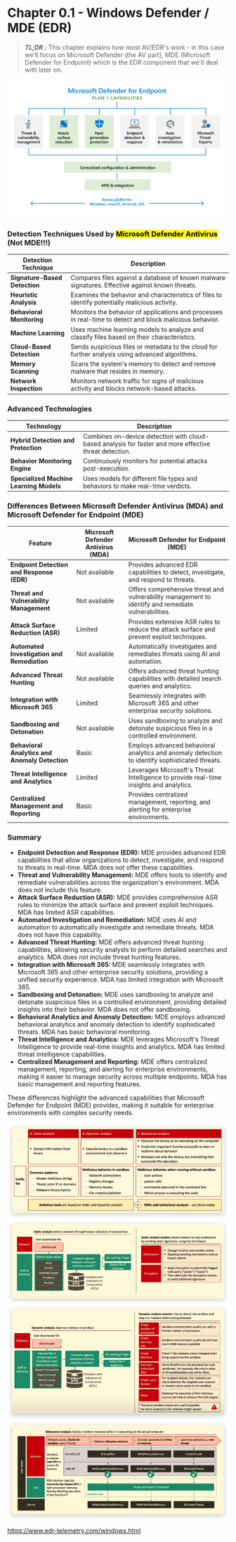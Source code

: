 # Chapter 0.1 - Windows Defender / MDE (EDR)

> ***TL;DR :*** This chapter explains how most AV/EDR's work - in this case we'll focus on Microsoft Defender (the AV part), MDE (Microsoft Defender for Endpoint) which is the EDR component that we'll deal with later on.

![Screenshot](./images/MDE.jpg)

### Detection Techniques Used by <mark>Microsoft Defender Antivirus</mark> (Not MDE!!!)

| **Detection Technique**       | **Description**                                                                                          |
| ----------------------------- | -------------------------------------------------------------------------------------------------------- |
| **Signature-Based Detection** | Compares files against a database of known malware signatures. Effective against known threats.          |
| **Heuristic Analysis**        | Examines the behavior and characteristics of files to identify potentially malicious activity.           |
| **Behavioral Monitoring**     | Monitors the behavior of applications and processes in real-time to detect and block malicious behavior. |
| **Machine Learning**          | Uses machine learning models to analyze and classify files based on their characteristics.               |
| **Cloud-Based Detection**     | Sends suspicious files or metadata to the cloud for further analysis using advanced algorithms.          |
| **Memory Scanning**           | Scans the system's memory to detect and remove malware that resides in memory.                           |
| **Network Inspection**        | Monitors network traffic for signs of malicious activity and blocks network-based attacks.               |

### Advanced Technologies

| **Technology**                          | **Description**                                                                                        |
| --------------------------------------- | ------------------------------------------------------------------------------------------------------ |
| **Hybrid Detection and Protection**     | Combines on-device detection with cloud-based analysis for faster and more effective threat detection. |
| **Behavior Monitoring Engine**          | Continuously monitors for potential attacks post-execution.                                            |
| **Specialized Machine Learning Models** | Uses models for different file types and behaviors to make real-time verdicts.                         |

### Differences Between Microsoft Defender Antivirus (MDA) and Microsoft Defender for Endpoint (MDE)

| **Feature**                                    | **Microsoft Defender Antivirus (MDA)** | **Microsoft Defender for Endpoint (MDE)**                                                           |
| ---------------------------------------------- | -------------------------------------- | --------------------------------------------------------------------------------------------------- |
| **Endpoint Detection and Response (EDR)**      | Not available                          | Provides advanced EDR capabilities to detect, investigate, and respond to threats.                  |
| **Threat and Vulnerability Management**        | Not available                          | Offers comprehensive threat and vulnerability management to identify and remediate vulnerabilities. |
| **Attack Surface Reduction (ASR)**             | Limited                                | Provides extensive ASR rules to reduce the attack surface and prevent exploit techniques.           |
| **Automated Investigation and Remediation**    | Not available                          | Automatically investigates and remediates threats using AI and automation.                          |
| **Advanced Threat Hunting**                    | Not available                          | Offers advanced threat hunting capabilities with detailed search queries and analytics.             |
| **Integration with Microsoft 365**             | Limited                                | Seamlessly integrates with Microsoft 365 and other enterprise security solutions.                   |
| **Sandboxing and Detonation**                  | Not available                          | Uses sandboxing to analyze and detonate suspicious files in a controlled environment.               |
| **Behavioral Analytics and Anomaly Detection** | Basic                                  | Employs advanced behavioral analytics and anomaly detection to identify sophisticated threats.      |
| **Threat Intelligence and Analytics**          | Limited                                | Leverages Microsoft's Threat Intelligence to provide real-time insights and analytics.              |
| **Centralized Management and Reporting**       | Basic                                  | Provides centralized management, reporting, and alerting for enterprise environments.               |

### Summary

- **Endpoint Detection and Response (EDR):** MDE provides advanced EDR capabilities that allow organizations to detect, investigate, and respond to threats in real-time. MDA does not offer these capabilities.
- **Threat and Vulnerability Management:** MDE offers tools to identify and remediate vulnerabilities across the organization's environment. MDA does not include this feature.
- **Attack Surface Reduction (ASR):** MDE provides comprehensive ASR rules to minimize the attack surface and prevent exploit techniques. MDA has limited ASR capabilities.
- **Automated Investigation and Remediation:** MDE uses AI and automation to automatically investigate and remediate threats. MDA does not have this capability.
- **Advanced Threat Hunting:** MDE offers advanced threat hunting capabilities, allowing security analysts to perform detailed searches and analytics. MDA does not include threat hunting features.
- **Integration with Microsoft 365:** MDE seamlessly integrates with Microsoft 365 and other enterprise security solutions, providing a unified security experience. MDA has limited integration with Microsoft 365.
- **Sandboxing and Detonation:** MDE uses sandboxing to analyze and detonate suspicious files in a controlled environment, providing detailed insights into their behavior. MDA does not offer sandboxing.
- **Behavioral Analytics and Anomaly Detection:** MDE employs advanced behavioral analytics and anomaly detection to identify sophisticated threats. MDA has basic behavioral monitoring.
- **Threat Intelligence and Analytics:** MDE leverages Microsoft's Threat Intelligence to provide real-time insights and analytics. MDA has limited threat intelligence capabilities.
- **Centralized Management and Reporting:** MDE offers centralized management, reporting, and alerting for enterprise environments, making it easier to manage security across multiple endpoints. MDA has basic management and reporting features.

These differences highlight the advanced capabilities that Microsoft Defender for Endpoint (MDE) provides, making it suitable for enterprise environments with complex security needs.


![Screenshot](./images/howEDR.jpg)
![Screenshot](./images/static.jpg)
![Screenshot](./images/dynamic.jpg)
![Screenshot](./images/behavior.jpg)

<https://www.edr-telemetry.com/windows.html>